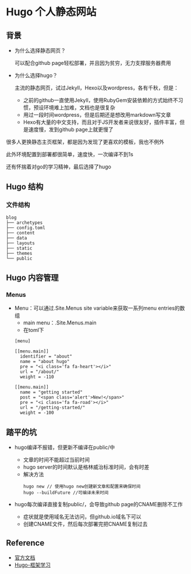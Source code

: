 # Hugo 个人静态网站

## 背景
- 为什么选择静态网页？<br/>
  
  可以配合github page轻松部署，并且因为贫穷，无力支撑服务器费用

- 为什么选择hugo？
  
  主流的静态网页，试过Jekyll，Hexo以及wordpress，各有千秋，但是：

  - 之前的github一直使用Jekyll，使用RubyGem安装依赖的方式始终不习惯，预设环境难上加难，文档也是很复杂
  - 用过一段时间wordpress，但是后期还是想改用markdown写文章
  - Hexo有大量的中文支持，而且对于JS开发者来说很友好，插件丰富，但是速度慢，发到github page上就更慢了
   
很多人更换静态主页框架，都是因为发现了更喜欢的模板，我也不例外

此外环境配置到部署都很简单，速度快，一次编译不到1s

还有怀揣着对go的学习精神，最后选择了hugo

## Hugo 结构
### 文件结构
```
blog
├── archetypes
├── config.toml
├── content
├── data
├── layouts
├── static
├── themes
└── public
```
## Hugo 内容管理
### Menus
- Menu：可以通过.Site.Menus site variable来获取一系列menu entries的数组
  - main menu：.Site.Menus.main
  - 在toml下
  ```
  [menu]

  [[menu.main]]
    identifier = "about"
    name = "about hugo"
    pre = "<i class='fa fa-heart'></i>"
    url = "/about/"
    weight = -110

  [[menu.main]]
    name = "getting started"
    post = "<span class='alert'>New!</span>"
    pre = "<i class='fa fa-road'></i>"
    url = "/getting-started/"
    weight = -100
  ```


## 踏平的坑

- hugo编译不报错，但更新不编译在public/中
  - 文章的时间不能超过当前时间
  - hugo server的时间默认是格林威治标准时间，会有时差
  - 解决方法
    ```
    hugo new // 使用hugo new创建新文章和配置来确保时间
    hugo --buildFuture //可编译未来时间
    ```

- hugo每次编译直接复制public/，会导致github page的CNAME删除不工作
  - 症状就是使用域名无法访问，但github.io域名下可以
  - 创建CNAME文件，然后每次部署完把CNAME复制过去


## Reference
- [官方文档](https://gohugo.io)
- [Hugo-框架学习](https://segmentfault.com/a/1190000016078760)



  
